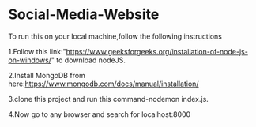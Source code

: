 # Social-Media-Website
To run this on your local machine,follow the following instructions


1.Follow this link:"https://www.geeksforgeeks.org/installation-of-node-js-on-windows/" to download nodeJS.


2.Install MongoDB from here:https://www.mongodb.com/docs/manual/installation/


3.clone this project and run this command-nodemon index.js.


4.Now go to any browser and search for localhost:8000
